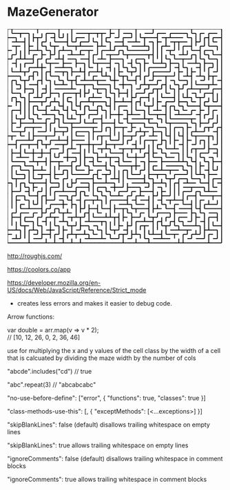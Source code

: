 # MazeGenerator

![alt text](https://github.com/dylanro/MazeGenerator/blob/master/maze.png "Maze Generator Output")



http://roughjs.com/

https://coolors.co/app

https://developer.mozilla.org/en-US/docs/Web/JavaScript/Reference/Strict_mode
 - creates less errors and makes it easier to debug code.
 
 
 
 Arrow functions:
 
 
 var double = arr.map(v => v * 2);       
// [10, 12, 26, 0, 2, 36, 46]


use for multiplying the x and y values of the cell class by the width of a cell that is calcuated by dividing the maze width by the number of cols



"abcde".includes("cd") // true

"abc".repeat(3) // "abcabcabc"




"no-use-before-define": ["error", { "functions": true, "classes": true }]


"class-methods-use-this": [<enabled>, { "exceptMethods": [<...exceptions>] }]
 
 
 "skipBlankLines": false (default) disallows trailing whitespace on empty lines
 
"skipBlankLines": true allows trailing whitespace on empty lines

"ignoreComments": false (default) disallows trailing whitespace in comment blocks

"ignoreComments": true allows trailing whitespace in comment blocks
